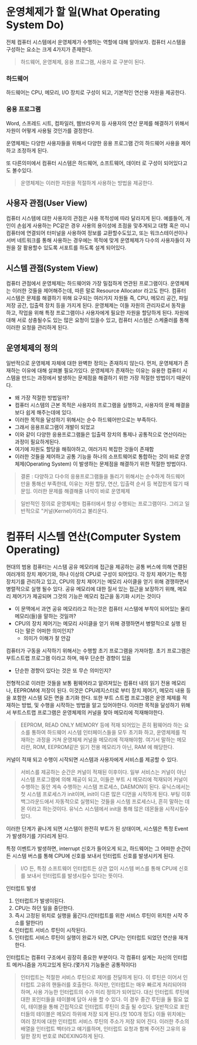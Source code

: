 # 운영체제가 할 일(What Operating System Do)

전체 컴퓨터 시스템에서 운영체제가 수행하는 역할에 대해 알아보자.
컴퓨터 시스템을 구성하는 요소는 크게 4가지가 존재한다.
> 하드웨어, 운영체제, 응용 프로그램, 사용자 로 구분이 된다.

### 하드웨어
하드웨어는 CPU, 메모리, I/O 장치로 구성이 되고, 기본적인 연산용 자원을 제공한다.

### 응용 프로그램
Word, 스프레드 시트, 컴파일러, 웹브라우저 등 사용자의 연산 문제를 해결하기 위해서 자원이 어떻게 사용될 것인가를 결정한다.

운영체제는 다양한 사용자들을 위해서 다양한 응용 프로그램 간의 하드웨어 사용을 제어하고 조정하게 된다.

또 다른의미에서 컴퓨터 시스템은 하드웨어, 소프트웨어, 데이터 로 구성이 되어있다고도 볼수있다.

> 운영체제는 이러한 자원을 적절하게 사용하는 방법을 제공한다.

## 사용자 관점(User View)
컴퓨터 시스템에 대한 사용자의 관점은 사용 목적성에 따라 달라지게 된다.
예를들어, 개인이 손쉽게 사용하는 PC같은 경우 사용의 용이성에 초점을 맞추게되고
대형 혹은 미니 컴퓨터에 연결되어 터미널을 사용하여 정보를 교환할수도있고,
또는 워크스테이션이나 서버 네트워크를 통해 사용하는 경우에는 목적에 맞게 운영체제가
다수의 사용자들이 자원을 잘 활용할수 있도록 서포트를 하도록 설계 되어있다. 

## 시스템 관점(System View)
컴퓨터 관점에서 운영체제는 하드웨어와 가장 밀접하게 연관된 프로그램이다.
운영체제는 이러한 것들을 제어해주는데, 따른 말로 Resource Allocator 라고도 한다.
컴퓨터 시스템은 문제를 해결하기 위해 요구되는 여러가지 자원들 즉, CPU, 메모리 공간, 파일 저장 공간, 입출력 장치 등을 가지게 된다.
운영체제는 이들 자원의 관리자로서 동작을 하고, 작업을 위해 특정 프로그램이나 사용자에게 필요한 자원을 할당하게 된다.
자원에 대해 서로 상충될수도 있는 많은 요청이 있을수 있고, 컴퓨터 시스템은 스케줄러를 통해 이러한 요청을 관리하게 된다.

## 운영체제의 정의

일반적으로 운영체제 자체에 대한 완벽한 정의는 존재하지 않는다.
먼저, 운영체제가 존재하는 이유에 대해 살펴볼 필요가있다.
운영체제가 존재하는 이유는 유용한  컴퓨터  시스템을 만드는 과정에서 발생하는 문제점을 해결하기 위한 가장 적절한 방법이기 때문이다.
- 왜 가장 적절한 방법일까?
- 컴퓨터 시스템의 근본 목적은 사용자의 프로그램을 실행하고, 사용자의 문제 해결을 보다 쉽게 해주는데에 있다.
- 이러한 목적을 달성하기 위해서는 순수 하드웨어만으로는 부족하다.
- 그래서 응용프로그램이 개발이 되었고
- 이와 같이 다양한 응용프로그램들은 입출력 장치의 통제나 공통적으로 연산이라는 과정이 필요하게된다.
- 여기에 자원도 할당을 해줘야하고, 여러가지 복잡한 것들이 존재함
- 이러한 것들을 제어하고 공통 기능을 하나의 소프트웨어로 통합하는 것이 바로 운영체제(Operating System) 이 발생하는 문제점을 해결하기 위한 적절한 방법이다.

> 결론 : 다양하고 다수의 응용프로그램들을 돌리기 위해서는 순수하게 하드웨어 만을 통해선 부족한데, 이유는 자원 할당, 연산, 입출력 순서 등 복잡한게 많기 때문임. 이러한 문제를 해결해줄 녀석이 바로 운영체제

> 일반적인 정의로 운영체제는 컴퓨터에서 항상 수행되는 프로그램이다. 그리고 일반적으로 "커널(Kernel)이라고 불리운다.

# 컴퓨터 시스템 연산(Computer System Operating)

현대의 범용 컴퓨터는 시스템 공유 메모리에 접근을 제공하는 공통 버스에 의해 연결된 여러개의 장치 제어기와, 하나 이상의 CPU로 구성이 되어있다.
각 장치 제어기는 특정 장치기를 관리하고 있고, CPU의 장치 제어기는 메모리 사이클을 얻기 위해 경쟁하면서 병렬적으로 실행 될수 있다.
공유 메모리에 대한 질서 있는 접근을 보장하기 위해, 메모리 제어기가 제공되며 그것의 기능은 메모리 접근을 동기화 시키는 것이다
- 이 문맥에서 과연 공유 메모리라고 하는것은 컴퓨터 시스템에 부착이 되어있는 물리 메모리(들)을 말하는 것일까?
- CPU의 장치 제어기는 메모리 사이클을 얻기 위해 경쟁하면서 병렬적으로 실행 된다는 말은 어떠한 의미인지?
  - 의미가 이해가 잘 안감

컴퓨터가 구동을 시작하기 위해서는 수행할 초기 프로그램을 가져아함.
초기 프로그램은 부트스트랩 프로그램 이라고 하며, 매우 단순한 경향이 있음
- 단순한 경향이 있다는 것은 또 무슨 의미인지?

전형적으로 이러한 것들을 보통 펌웨어라고 알려져있는 컴퓨터 내의 읽기 전용 메모리나, EEPROM에 저장이 된다.
이것은 CPU레지스터로 부터 장치 제어기, 메모리 내용 등을 포함한 시스템 모든 면을 초기화 한다.
또한 부트 스트랩 프로그램은 운영 체제를 적재하는 방법, 및 수행을 시작하는 방법을 알고 있어야한다.
이러한 목적을 달성하기 위해서 부트스트랩 프로그램은 운영체제의 커널을 찾아 메모리에 적재해야한다.

> EEPROM, READ ONLY MEMORY 등에 적재 되어있는 흔히 펌웨어라 하는 요소를 통하여 하드웨어 시스템 인터페이스들을 모두 초기화 하고, 운영체제를 적재하는 과정을 거쳐 운영체제 커널을 메모리에 적재해야함.
> 여기서 말하는 메모리란, ROM, EEPROM같은 읽기 전용 메모리가 아닌, RAM 에 해당한다.

커널이 적재 되고 수행이 시작되면 시스템과 사용자에게 서비스를 제공할 수 있다.
> 서비스를 제공하는 순간은 커널이 적재된 이후이다.
일부 서비스는 커널이 아닌 시스템 프로그램에 의해 제공이 되고, 이들은 부트 시 메모리에 적재되어 커널이 수행하는 동안 게속 수행하는 시스템 프로세스, DAEMON이 된다.
유닉스에서는 첫 시스템 프로세스가 init이며, init이 다른 많은 디먼을 시작하게 된다.
> 부팅 이후 백그라운드에서 자동적으로 실행되는 것들을 시스템 프로세스나, 흔히 말하는 데몬 이라고 하는것이다. 유닉스 시스템에서 init을 통해 많은 데몬들을 시작시킬수 있다.

이러한 단계가 끝나게 되면 시스템이 완전히 부트가 된 상태이며, 시스템은 특정 Event가 발생하기를 기다리게 된다.

특정 이벤트가 발생하면, interrupt 신호가 들어오게 되고, 하드웨어는 그 어떠한 순간이든 시스템 버스를 통해 CPU에 신호를 보내서 인터럽트 신호를 발생시키게 된다.
> I/O 든, 특정 소프트웨어 인터럽트든 상관 없이 시스템 버스를 통해 CPU에 신호를 보내서 인터럽트를 발생시킬수 있다는 뜻이다.

인터럽트 발생
1. 인터럽트가 발생이된다.
2. CPU는 하던 일을 중단한다.
3. 즉시 고정된 위치로 실행을 옮긴다.(인터럽트를 위한 서비스 루틴이 위치한 시작 주소를 말한다!)
4. 인터럽트 서비스 루틴이 시작된다.
5. 인터럽트 서비스 루틴이 실행이 완료가 되면, CPU는 인터럽트 되었던 연산을 재개한다.

인터럽트는 컴퓨터 구조에서 굉장히 중요한 부분이다.
각 컴퓨터 설계는 자신의 인터럽트 메커니즘을 가지고있게 된다.(몇가지 기능들은 공통적이다)

> 인터럽트는 적절한 서비스 루틴으로 제어를 전달하게 된다.
> 이 루틴은 이어서 인터럽트 고유의 핸들러를 호출한다.
> 하지만, 인터럽트는 매우 빠르게 처리되어야 하며, 사용 가능한 인터럽트의 수가 미리 정의가 되어있다.
> 대신 인터럽트 루틴에 대한 포인터들을 테이블에 담아 사용 할 수 있다.
> 이 경우 중간 루틴을 둘 필요 없이, 테이블을 통해 간접적으로 인터럽트 루틴이 호출 될 수있다.
일반적으로 포인터들의 테이블은 메모리 하위에 저장 되게 된다.(첫 100개 정도)
이들 위치에는 여러 장치에 대한 인터럽트 서비스 루틴의 주소가 저장 되어 진다.
이러한  주소의 배열을 인터럽트 벡터라고 얘기를하며, 인터럽트 요청과 함께 주어진 고유의 유일한 장치 번호로 INDEXING하게 된다.
